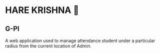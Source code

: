 # HARE KRISHNA 🌼
## G-PI
A web application used to manage attendance student under a particular radius from the current location of Admin.
